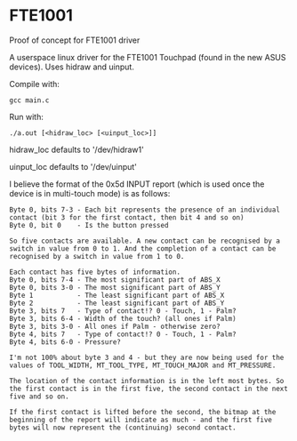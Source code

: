 # FTE1001
Proof of concept for FTE1001 driver

A userspace linux driver for the FTE1001 Touchpad (found in the new ASUS devices). Uses hidraw and uinput.

Compile with:
```
gcc main.c
```

Run with:
```
./a.out [<hidraw_loc> [<uinput_loc>]]
```
hidraw_loc defaults to '/dev/hidraw1'

uinput_loc defaults to '/dev/uinput'

I believe the format of the 0x5d INPUT report (which is used once the device is in multi-touch mode) is as follows:
```
Byte 0, bits 7-3 - Each bit represents the presence of an individual contact (bit 3 for the first contact, then bit 4 and so on)
Byte 0, bit 0    - Is the button pressed

So five contacts are available. A new contact can be recognised by a switch in value from 0 to 1. And the completion of a contact can be recognised by a switch in value from 1 to 0.

Each contact has five bytes of information.
Byte 0, bits 7-4 - The most significant part of ABS_X
Byte 0, bits 3-0 - The most significant part of ABS_Y
Byte 1           - The least significant part of ABS_X
Byte 2           - The least significant part of ABS_Y
Byte 3, bits 7   - Type of contact!? 0 - Touch, 1 - Palm?
Byte 3, bits 6-4 - Width of the touch? (all ones if Palm)
Byte 3, bits 3-0 - All ones if Palm - otherwise zero?
Byte 4, bits 7   - Type of contact!? 0 - Touch, 1 - Palm?
Byte 4, bits 6-0 - Pressure?

I'm not 100% about byte 3 and 4 - but they are now being used for the values of TOOL_WIDTH, MT_TOOL_TYPE, MT_TOUCH_MAJOR and MT_PRESSURE.

The location of the contact information is in the left most bytes. So the first contact is in the first five, the second contact in the next five and so on.

If the first contact is lifted before the second, the bitmap at the beginning of the report will indicate as much - and the first five bytes will now represent the (continuing) second contact.
```
